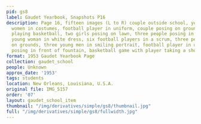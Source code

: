 ```yaml
---
pid: gs8
label: Gaudet Yearbook, Snapshots P16
description: Page 16, fifteen images (L to R) couple outside school, young man, six
  women in costumes, football player in uniform, couple posing on grounds, five people
  playing basketball, two girls posing on lawn, three people posing in front of school,
  young woman in white dress, six football players in a scrum, three people posing
  on grounds, three young men in smiling portrait, football player in uniform, man
  posing in front of fountain, basketball game with player taking a shot at the basket
format: 1953 Gaudet Yearbook Page
collection: gaudet_school
people: Unknown
approx_date: '1953'
tags: students
location: New Orleans, Louisiana, U.S.A.
original file: IMG_5157
order: '07'
layout: gaudet_school_item
thumbnail: "/img/derivatives/simple/gs8/thumbnail.jpg"
full: "/img/derivatives/simple/gs8/fullwidth.jpg"
---
```


